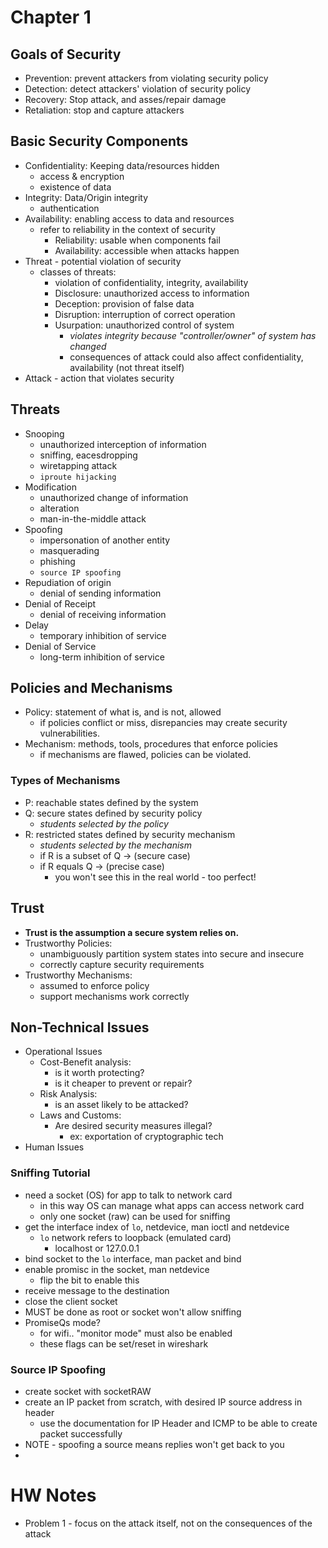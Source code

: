 # Chapter 1

## Goals of Security
* Prevention: prevent attackers from violating security policy
* Detection: detect attackers' violation of security policy
* Recovery: Stop attack, and asses/repair damage
* Retaliation: stop and capture attackers

## Basic Security Components
* Confidentiality: Keeping data/resources hidden
  * access & encryption
  * existence of data
* Integrity: Data/Origin integrity
  * authentication
* Availability: enabling access to data and resources
  * refer to reliability in the context of security
    * Reliability: usable when components fail
    * Availability: accessible when attacks happen
* Threat - potential violation of security
  * classes of threats:
    * violation of confidentiality, integrity, availability
    * Disclosure: unauthorized access to information
    * Deception: provision of false data
    * Disruption: interruption of correct operation
    * Usurpation: unauthorized control of system
      * _violates integrity because "controller/owner" of system has changed_
      * consequences of attack could also affect confidentiality, availability (not threat itself)
* Attack - action that violates security

## Threats
* Snooping
  * unauthorized interception of information
  * sniffing, eacesdropping
  * wiretapping attack
  * `iproute hijacking`
* Modification
  * unauthorized change of information
  * alteration
  * man-in-the-middle attack
* Spoofing
  * impersonation of another entity
  * masquerading
  * phishing
  * `source IP spoofing`
* Repudiation of origin
  * denial of sending information
* Denial of Receipt
  * denial of receiving information
* Delay
  * temporary inhibition of service
* Denial of Service
  * long-term inhibition of service

## Policies and Mechanisms
* Policy: statement of what is, and is not, allowed
  * if policies conflict or miss, disrepancies may create security vulnerabilities.
* Mechanism: methods, tools, procedures that enforce policies
  * if mechanisms are flawed, policies can be violated.

### Types of Mechanisms
* P: reachable states defined by the system
* Q: secure states defined by security policy
  * _students selected by the policy_
* R: restricted states defined by security mechanism
  * _students selected by the mechanism_
  * if R is a subset of Q -> (secure case)
  * if R equals Q -> (precise case)
    * you won't see this in the real world - too perfect!

## Trust
* **Trust is the assumption a secure system relies on.**
* Trustworthy Policies:
  * unambiguously partition system states into secure and insecure
  * correctly capture security requirements
* Trustworthy Mechanisms:
  * assumed to enforce policy
  * support mechanisms work correctly

## Non-Technical Issues
* Operational Issues
  * Cost-Benefit analysis:
    * is it worth protecting?
    * is it cheaper to prevent or repair?
  * Risk Analysis:
    * is an asset likely to be attacked?
  * Laws and Customs:
    * Are desired security measures illegal?
      * ex: exportation of cryptographic tech
* Human Issues

### Sniffing Tutorial
* need a socket (OS) for app to talk to network card
  * in this way OS can manage what apps can access network card
  * only one socket (raw) can be used for sniffing
* get the interface index of `lo`, netdevice, man ioctl and netdevice
  * `lo` network refers to loopback (emulated card)
    * localhost or 127.0.0.1
* bind socket to the `lo` interface, man packet and bind
* enable promisc in the socket, man netdevice
  * flip the bit to enable this
* receive message to the destination
* close the client socket
* MUST be done as root or socket won't allow sniffing
* PromiseQs mode?
  * for wifi.. "monitor mode" must also be enabled
  * these flags can be set/reset in wireshark

### Source IP Spoofing
* create socket with socketRAW
* create an IP packet from scratch, with desired IP source address in header
  * use the documentation for IP Header and ICMP to be able to create packet successfully
* NOTE - spoofing a source means replies won't get back to you
* 

# HW Notes
* Problem 1 - focus on the attack itself, not on the consequences of the attack